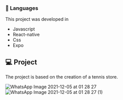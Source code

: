 ### 🚀 Languages
This project was developed in

  - Javascript
  - React-native
  - Css
  - Expo


## 💻 Project
The project is based on the creation of a tennis store.

![WhatsApp Image 2021-12-05 at 01 28 27](https://user-images.githubusercontent.com/84472778/144733587-d177ae1c-230f-432d-883b-2637af31ff19.jpeg)
![WhatsApp Image 2021-12-05 at 01 28 27 (1)](https://user-images.githubusercontent.com/84472778/144733586-11e176b0-1ea5-4889-b568-0b3dc07cb0fe.jpeg)

